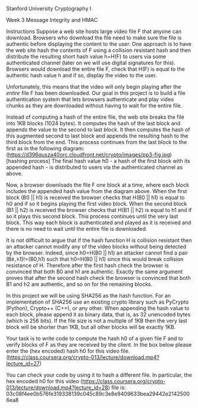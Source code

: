  Stanford University
 Cryptography I

 Week 3
 Message Integrity and HMAC

 Instructions
 Suppose a web site hosts large video file F that anyone can download. 
 Browsers who download the file need to make sure the file is authentic before displaying the content to the user. 
 One approach is to have the web site hash the contents of F using a collision resistant hash and then distribute the resulting short hash value h=H(F) to users via some authenticated channel (later on we will use digital signatures for this). 
 Browsers would download the entire file F, check that H(F) is equal to the authentic hash value h and if so, display the video to the user. 

 Unfortunately, this means that the video will only begin playing after the *entire* file F has been downloaded.
 Our goal in this project is to build a file authentication system that lets browsers authenticate and play video chunks as they are downloaded without having to wait for the entire file. 

 Instead of computing a hash of the entire file, the web site breaks the file into 1KB blocks (1024 bytes). It computes the hash of the last block and appends the value to the second to last block. 
 It then computes the hash of this augmented second to last block and appends the resulting hash to the third block from the end. This process continues from the last block to the first as in the following diagram: 
 (https://d396qusza40orc.cloudfront.net/crypto/images/pp3-fig.jpg)[hashing process]
 The final hash value h0 - a hash of the first block with its appended hash - is distributed to users via the authenticated channel as above. 

 Now, a browser downloads the file F one block at a time, where each block includes the appended hash value from the diagram above. 
 When the first block (B0 || h1) is received the browser checks that H(B0 || h1) is equal to h0 and if so it begins playing the first video block. 
 When the second block (B1 || h2) is received the browser checks that H(B1 || h2) is equal to h1 and if so it plays this second block. This process continues until the very last block. 
 This way each block is authenticated and played as it is received and there is no need to wait until the entire file is downloaded. 

 It is not difficult to argue that if the hash function H is collision resistant then an attacker cannot modify any of the video blocks without being detected by the browser. 
 Indeed, since h0=H(B0 || h1) an attacker cannot find a pair (B`0,h`1)!=(B0,h1) such that h0=H(B0 || h1) since this would break collision resistance of H. 
 Therefore after the first hash check the browser is convinced that both B0 and h1 are authentic.
 Exactly the same argument proves that after the second hash check the browser is convinced that both B1 and h2 are authentic, and so on for the remaining blocks. 

 In this project we will be using SHA256 as the hash function. For an implementation of SHA256 use an existing crypto library such as PyCrypto (Python), Crypto++ (C++), or any other. 
 When appending the hash value to each block, please append it as binary data, that is, as 32 unencoded bytes (which is 256 bits). 
 If the file size is not a multiple of 1KB then the very last block will be shorter than 1KB, but all other blocks will be exactly 1KB. 

 Your task is to write code to compute the hash h0 of a given file F and to verify blocks of F as they are received by the client. In the box below please enter the (hex encoded) hash h0 for this video file.  (https://class.coursera.org/crypto-013/lecture/download.mp4?lecture_id=27)

 You can check your code by using it to hash a different file. In particular, the hex encoded h0 for this video (https://class.coursera.org/crypto-013/lecture/download.mp4?lecture_id=28) file is:
 03c08f4ee0b576fe319338139c045c89c3e8e9409633bea29442e21425006ea8
